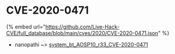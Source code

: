 # CVE-2020-0471
{% embed url="https://github.com/Live-Hack-CVE/full_database/blob/main/cves/2020/CVE-2020-0471.json" %}

* nanopathi ~> [system_bt_AOSP10_r33_CVE-2020-0471](https://www.alice-snow.ru/2020/database/cve-2020-0471/system_bt_aosp10_r33_cve-2020-0471-nanopathi)